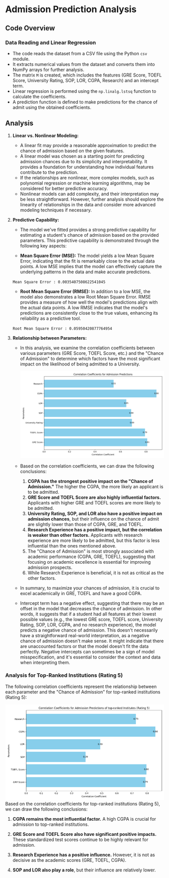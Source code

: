 # Admission Prediction Analysis

## Code Overview

### Data Reading and Linear Regression

- The code reads the dataset from a CSV file using the Python `csv` module.
- It extracts numerical values from the dataset and converts them into NumPy arrays for further analysis.
- The matrix `M` is created, which includes the features (GRE Score, TOEFL Score, University Rating, SOP, LOR, CGPA, Research) and an intercept term.
- Linear regression is performed using the `np.linalg.lstsq` function to calculate the coefficients.
- A prediction function is defined to make predictions for the chance of admit using the obtained coefficients.


## Analysis

1. **Linear vs. Nonlinear Modeling:**

    - A linear fit may provide a reasonable approximation to predict the chance of admission based on the given features.
    - A linear model was chosen as a starting point for predicting admission chances due to its simplicity and interpretability. It provides a foundation for understanding how individual features contribute to the prediction. 
    - If the relationships are nonlinear, more complex models, such as polynomial regression or machine learning algorithms, may be considered for better predictive accuracy. 
    - Nonlinear models can add complexity, and their interpretation may be less straightforward. However, further analysis should explore the linearity of relationships in the data and consider more advanced modeling techniques if necessary.
    
2. **Predictive Capability:**

    - The model we've fitted provides a strong predictive capability for estimating a student's chance of admission based on the provided parameters. This predictive capability is demonstrated through the following key aspects:

    - **Mean Square Error (MSE):** The model yields a low Mean Square Error, indicating that the fit is remarkably close to the actual data points. A low MSE implies that the model can effectively capture the underlying patterns in the data and make accurate predictions.
    
    `Mean Square Error : 0.0035407508622541045`

    - **Root Mean Square Error (RMSE):** In addition to a low MSE, the model also demonstrates a low Root Mean Square Error. RMSE provides a measure of how well the model's predictions align with the actual data points. A low RMSE indicates that the model's predictions are consistently close to the true values, enhancing its reliability as a predictive tool.
    
     `Root Mean Square Error : 0.05950420877764954`


3. **Relationship between Parameters:**
   - In this analysis, we examine the correlation coefficients between various parameters (GRE Score, TOEFL Score, etc.) and the "Chance of Admission" to determine which factors have the most significant impact on the likelihood of being admitted to a University.

      ![Corelation](data.png)

   - Based on the correlation coefficients, we can draw the following conclusions:
      1. **CGPA has the strongest positive impact on the "Chance of Admission."** The higher the CGPA, the more likely an applicant is to be admitted.
      2. **GRE Score and TOEFL Score are also highly influential factors.** Applicants with higher GRE and TOEFL scores are more likely to be admitted.
      3. **University Rating, SOP, and LOR also have a positive impact on admission chances**, but their influence on the chance of admit are slightly lower than those of CGPA, GRE, and TOEFL.
      4. **Research Experience has a positive impact, but the correlation is weaker than other factors.** Applicants with research experience are more likely to be admitted, but this factor is less influential than the ones mentioned above.
      5. The "Chance of Admission" is most strongly associated with academic performance (CGPA, GRE, TOEFL), suggesting that focusing on academic excellence is essential for improving admission prospects.
      6. While Research Experience is beneficial, it is not as critical as the other factors.
   - In summary, to maximize your chances of admission, it is crucial to excel academically in GRE, TOEFL and have a good CGPA.

   - Intercept term has a negative effect, suggesting that there may be an offset in the model that decreases the chance of admission. In other words, it suggests that if a student had all features at their lowest possible values (e.g., the lowest GRE score, TOEFL score, University Rating, SOP, LOR, CGPA, and no research experience), the model predicts a negative chance of admission. This doesn't necessarily have a straightforward real-world interpretation, as a negative chance of admission doesn't make sense. It might indicate that there are unaccounted factors or that the model doesn't fit the data perfectly. Negative intercepts can sometimes be a sign of model misspecification, and it's essential to consider the context and data when interpreting them.

### Analysis for Top-Ranked Institutions (Rating 5)
The following correlation coefficients represent the relationship between each parameter and the "Chance of Admission" for top-ranked institutions (Rating 5):

![Corelation](data2.png)
Based on the correlation coefficients for top-ranked institutions (Rating 5), we can draw the following conclusions:

1. **CGPA remains the most influential factor.** A high CGPA is crucial for admission to top-ranked institutions.

2. **GRE Score and TOEFL Score also have significant positive impacts.** These standardized test scores continue to be highly relevant for admission.

3. **Research Experience has a positive influence.** However, it is not as decisive as the academic scores (GRE, TOEFL, CGPA).

4. **SOP and LOR also play a role**, but their influence are relatively lower.
